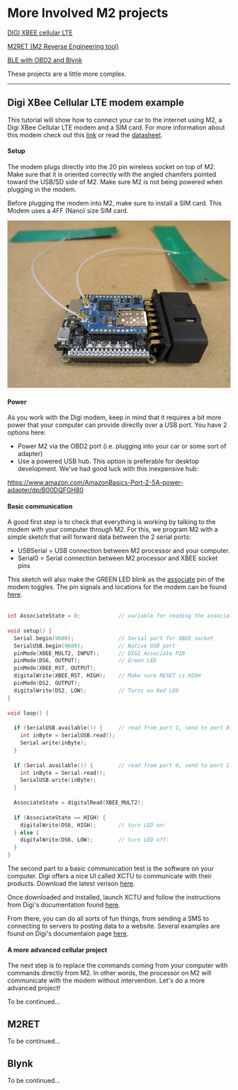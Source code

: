 # More Involved M2 projects

[DIGI XBEE cellular LTE](#digi-xbee-cellular-lte-modem-example)

[M2RET (M2 Reverse Engineering tool)](#M2RET)

[BLE with OBD2 and Blynk](#blynk)

These projects are a little more complex.

---

## Digi XBee Cellular LTE modem example

This tutorial will show how to connect your car to the internet using M2, a Digi XBee Cellular LTE modem and a SIM card. For more information about this modem check out this [link](https://www.digi.com/products/xbee-rf-solutions/embedded-cellular-modems/digi-xbee-cellular) or read the [datasheet](https://www.digi.com/pdf/ds_xbee-cellular.pdf).

#### Setup

The modem plugs directly into the 20 pin wireless socket on top of M2. Make sure that it is oriented correctly with the angled chamfers pointed toward the USB/SD side of M2. Make sure M2 is not being powered when plugging in the modem.

Before plugging the modem into M2, make sure to install a SIM card. This Modem uses a 4FF (Nano) size SIM card.

<img src="/images/DIGI_modem.png" width="640" />

#### Power

As you work with the Digi modem, keep in mind that it requires a bit more power that your computer can provide directly over a USB port. You have 2 options here:

- Power M2 via the OBD2 port (i.e. plugging into your car or some sort of adapter)
- Use a powered USB hub. This option is preferable for desktop development. We've had good luck with this inexpensive hub:

https://www.amazon.com/AmazonBasics-Port-2-5A-power-adapter/dp/B00DQFGH80

#### Basic communication

A good first step is to check that everything is working by talking to the modem with your computer through M2. For this, we program M2 with a simple sketch that will forward data between the 2 serial ports:

- USBSerial = USB connection between M2 processor and your computer.
- Serial0 = Serial connection between M2 processor and XBEE socket pins

This sketch will also make the GREEN LED blink as the [associate](https://www.digi.com/resources/documentation/digidocs/90001525/default.htm#reference/r_cell_associate_led.htm%3FTocPath%3DHardware%7C_____4) pin of the modem toggles. The pin signals and locations for the modem can be found [here](https://www.digi.com/resources/documentation/digidocs/90001525/default.htm#reference/r_pinouts_th.htm%3FTocPath%3DHardware%7CPin%2520signals%7C_____0).

```cpp

int AssociateState = 0;            // variable for reading the associate status

void setup() {
  Serial.begin(9600);              // Serial port for XBEE socket
  SerialUSB.begin(9600);           // Native USB port
  pinMode(XBEE_MULT2, INPUT);      // DIGI Associate PIN
  pinMode(DS6, OUTPUT);            // Green LED
  pinMode(XBEE_RST, OUTPUT);
  digitalWrite(XBEE_RST, HIGH);    // Make sure RESET is HIGH
  pinMode(DS2, OUTPUT);
  digitalWrite(DS2, LOW);          // Turns on Red LED
}

void loop() {

  if (SerialUSB.available()) {     // read from port 1, send to port 0:
    int inByte = SerialUSB.read();
    Serial.write(inByte);
  }

  if (Serial.available()) {        // read from port 0, send to port 1:
    int inByte = Serial.read();
    SerialUSB.write(inByte);
  }

  AssociateState = digitalRead(XBEE_MULT2);

  if (AssociateState == HIGH) {
    digitalWrite(DS6, HIGH);       // turn LED on:
  } else {
    digitalWrite(DS6, LOW);        // turn LED off:
  }
}
```

The second part to a basic communication test is the software on your computer. Digi offers a nice UI called XCTU to communicate with their products. Download the latest verison [here](https://www.digi.com/products/xbee-rf-solutions/xctu-software/xctu).

Once downloaded and installed, launch XCTU and follow the instructions from Digi's documentation found [here](https://www.digi.com/resources/documentation/digidocs/90001525/default.htm#tasks/t_add_device.htm%3FTocPath%3DGetting%2520started%2520with%2520the%2520XBee%2520Cellular%2520Modem%2520Development%2520Kit%7CConfigure%2520the%2520device%2520using%2520XCTU%7C_____1).

From there, you can do all sorts of fun things, from sending a SMS to connecting to servers to posting data to a website. Several examples are found on Digi's documentaion page [here](https://www.digi.com/resources/documentation/digidocs/90001525/default.htm).

#### A more advanced cellular project

The next step is to replace the commands coming from your computer with commands directly from M2. In other words, the processor on M2 will communicate with the modem without intervention. Let's do a more advanced project!

To be continued...

## M2RET

To be continued...

## Blynk

To be continued...
